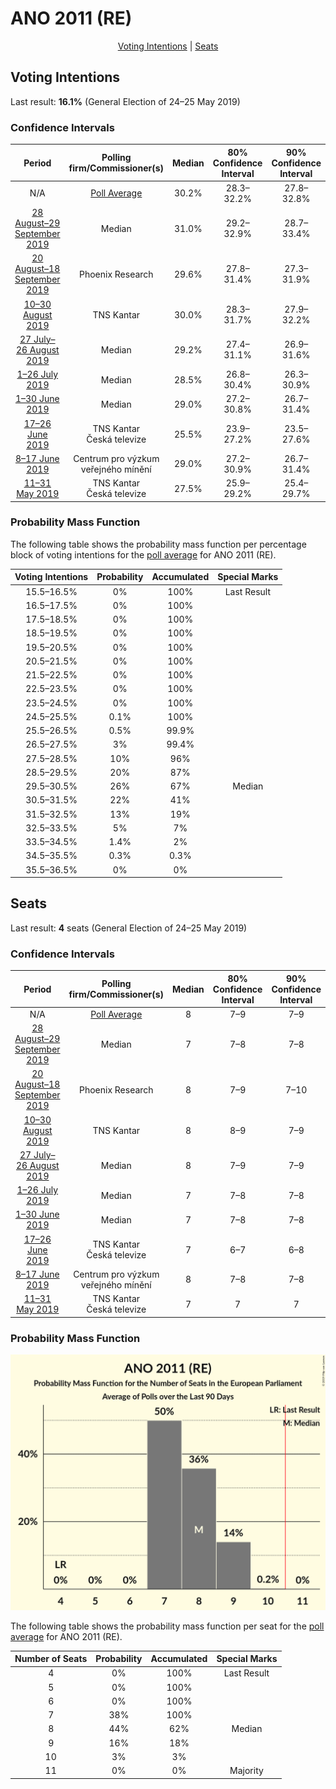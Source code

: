 # ANO 2011 (RE)

<p align="center"><a href="#voting-intentions">Voting Intentions</a> | <a href="#seats">Seats</a></p>

## Voting Intentions

Last result: **16.1%** (General Election of 24–25 May 2019)

### Confidence Intervals

| Period     | Polling firm/Commissioner(s) | Median | 80% Confidence Interval | 90% Confidence Interval | 95% Confidence Interval | 99% Confidence Interval |
|:----------:|:----------------:|:-----------:|:-----------------------:|:-----------------------:|:-----------------------:|:-----------------------:|
| N/A | [Poll Average](average.html) | 30.2% | 28.3–32.2% | 27.8–32.8% | 27.4–33.3% | 26.5–34.3% |
| [28 August–29 September 2019](2019-09-29-Median.html) | Median | 31.0% | 29.2–32.9% | 28.7–33.4% | 28.3–33.9% | 27.4–34.8% |
| [20 August–18 September 2019](2019-09-18-PhoenixResearch.html) | Phoenix Research | 29.6% | 27.8–31.4% | 27.3–31.9% | 26.9–32.4% | 26.1–33.3% |
| [10–30 August 2019](2019-08-30-TNSKantar.html) | TNS Kantar | 30.0% | 28.3–31.7% | 27.9–32.2% | 27.5–32.7% | 26.7–33.5% |
| [27 July–26 August 2019](2019-08-26-Median.html) | Median | 29.2% | 27.4–31.1% | 26.9–31.6% | 26.5–32.0% | 25.7–33.0% |
| [1–26 July 2019](2019-07-26-Median.html) | Median | 28.5% | 26.8–30.4% | 26.3–30.9% | 25.9–31.4% | 25.0–32.3% |
| [1–30 June 2019](2019-06-30-Median.html) | Median | 29.0% | 27.2–30.8% | 26.7–31.4% | 26.3–31.8% | 25.5–32.7% |
| [17–26 June 2019](2019-06-26-TNSKantar.html) | TNS Kantar <br> Česká televize | 25.5% | 23.9–27.2% | 23.5–27.6% | 23.1–28.0% | 22.4–28.9% |
| [8–17 June 2019](2019-06-17-Centrumprovýzkumveřejnéhomínění.html) | Centrum pro výzkum veřejného mínění | 29.0% | 27.2–30.9% | 26.7–31.4% | 26.3–31.9% | 25.4–32.8% |
| [11–31 May 2019](2019-05-31-TNSKantar.html) | TNS Kantar <br> Česká televize | 27.5% | 25.9–29.2% | 25.4–29.7% | 25.0–30.1% | 24.3–30.9% |

### Probability Mass Function

The following table shows the probability mass function per percentage block of voting intentions for the [poll average](average.html) for ANO 2011 (RE).

| Voting Intentions | Probability | Accumulated | Special Marks |
|:-----------------:|:-----------:|:-----------:|:-------------:|
| 15.5–16.5% | 0% | 100% | Last Result |
| 16.5–17.5% | 0% | 100% |  |
| 17.5–18.5% | 0% | 100% |  |
| 18.5–19.5% | 0% | 100% |  |
| 19.5–20.5% | 0% | 100% |  |
| 20.5–21.5% | 0% | 100% |  |
| 21.5–22.5% | 0% | 100% |  |
| 22.5–23.5% | 0% | 100% |  |
| 23.5–24.5% | 0% | 100% |  |
| 24.5–25.5% | 0.1% | 100% |  |
| 25.5–26.5% | 0.5% | 99.9% |  |
| 26.5–27.5% | 3% | 99.4% |  |
| 27.5–28.5% | 10% | 96% |  |
| 28.5–29.5% | 20% | 87% |  |
| 29.5–30.5% | 26% | 67% | Median |
| 30.5–31.5% | 22% | 41% |  |
| 31.5–32.5% | 13% | 19% |  |
| 32.5–33.5% | 5% | 7% |  |
| 33.5–34.5% | 1.4% | 2% |  |
| 34.5–35.5% | 0.3% | 0.3% |  |
| 35.5–36.5% | 0% | 0% |  |


## Seats

Last result: **4** seats (General Election of 24–25 May 2019)

### Confidence Intervals

| Period     | Polling firm/Commissioner(s) | Median | 80% Confidence Interval | 90% Confidence Interval | 95% Confidence Interval | 99% Confidence Interval |
|:----------:|:----------------:|:------:|:-----------------------:|:-----------------------:|:-----------------------:|:-----------------------:|
| N/A | [Poll Average](average.html) | 8 | 7–9 | 7–9 | 7–10 | 7–10 |
| [28 August–29 September 2019](2019-09-29-Median.html) | Median | 7 | 7–8 | 7–8 | 7–8 | 7–8 |
| [20 August–18 September 2019](2019-09-18-PhoenixResearch.html) | Phoenix Research | 8 | 7–9 | 7–10 | 7–10 | 7–10 |
| [10–30 August 2019](2019-08-30-TNSKantar.html) | TNS Kantar | 8 | 8–9 | 7–9 | 7–9 | 7–9 |
| [27 July–26 August 2019](2019-08-26-Median.html) | Median | 8 | 7–9 | 7–9 | 7–9 | 7–9 |
| [1–26 July 2019](2019-07-26-Median.html) | Median | 7 | 7–8 | 7–8 | 7–8 | 6–9 |
| [1–30 June 2019](2019-06-30-Median.html) | Median | 7 | 7–8 | 7–8 | 7–9 | 7–9 |
| [17–26 June 2019](2019-06-26-TNSKantar.html) | TNS Kantar <br> Česká televize | 7 | 6–7 | 6–8 | 6–8 | 6–8 |
| [8–17 June 2019](2019-06-17-Centrumprovýzkumveřejnéhomínění.html) | Centrum pro výzkum veřejného mínění | 8 | 7–8 | 7–8 | 7–8 | 6–9 |
| [11–31 May 2019](2019-05-31-TNSKantar.html) | TNS Kantar <br> Česká televize | 7 | 7 | 7 | 6–8 | 6–8 |

### Probability Mass Function

![Graph with seats probability mass function not yet produced](average-seats-pmf-ano2011re.png "Seats Probability Mass Function")

The following table shows the probability mass function per seat for the [poll average](average.html) for ANO 2011 (RE).

| Number of Seats | Probability | Accumulated | Special Marks |
|:---------------:|:-----------:|:-----------:|:-------------:|
| 4 | 0% | 100% | Last Result |
| 5 | 0% | 100% |  |
| 6 | 0% | 100% |  |
| 7 | 38% | 100% |  |
| 8 | 44% | 62% | Median |
| 9 | 16% | 18% |  |
| 10 | 3% | 3% |  |
| 11 | 0% | 0% | Majority |


